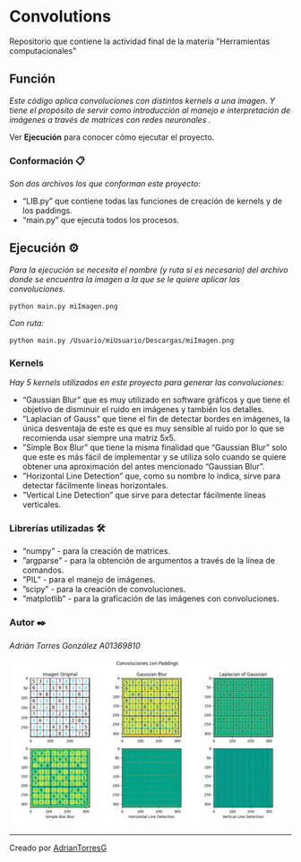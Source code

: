 # Convolutions
 Repositorio que contiene la actividad final de la materia "Herramientas computacionales"

## Función 

_Este código aplica convoluciones con distintos kernels a una imagen. Y tiene el propósito de servir como introducción al manejo e interpretación de imágenes a través de matrices con redes neuronales ._

Ver **Ejecución** para conocer cómo ejecutar el proyecto.


### Conformación 📋

_Son dos archivos los que conforman este proyecto:_

* “LIB.py” que contiene todas las funciones de creación de kernels y de los paddings.
* “main.py” que ejecuta todos los procesos.

## Ejecución ⚙️

_Para la ejecución se necesita el nombre (y ruta si es necesario) del archivo donde se encuentra la imagen a la que se le quiere aplicar las convoluciones._
```
python main.py miImagen.png
```
_Con ruta:_
```
python main.py /Usuario/miUsuario/Descargas/miImagen.png
```

### Kernels

_Hay 5 kernels utilizados en este proyecto para generar las convoluciones:_
* “Gaussian Blur” que es muy utilizado en software gráficos y que tiene el objetivo de disminuir el ruido en imágenes y también los detalles.
* ”Laplacian of Gauss” que tiene el fin de detectar bordes en imágenes, la única desventaja de este es que es muy sensible al ruido por lo que se recomienda usar siempre una matriz 5x5.
* ”Simple Box Blur” que tiene la misma finalidad que “Gaussian Blur” solo que este es más fácil de implementar y se utiliza solo cuando se quiere obtener una aproximación del antes mencionado  “Gaussian Blur”.
* ”Horizontal Line Detection” que, como su nombre lo indica, sirve para detectar fácilmente líneas horizontales.
* ”Vertical Line Detection” que sirve para detectar fácilmente líneas verticales.

### Librerías utilizadas 🛠️

* “numpy” - para la creación de matrices.
* ”argparse” - para la obtención de argumentos a través de la línea de comandos.
* ”PIL” - para el manejo de imágenes.
* ”scipy” - para la creación de convoluciones.
* ”matplotlib” - para la graficación de las imágenes con convoluciones.

### Autor ✒️

_Adrián Torres González A01369810_

![alt text](https://github.com/AdrianTorresG/Convolutions/blob/main/Imagenes/ejemploSalida.png?raw=true)

---
Creado por [AdrianTorresG](https://github.com/AdrianTorresG)

